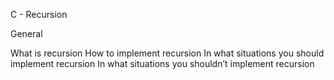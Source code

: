 C - Recursion

General

What is recursion
How to implement recursion
In what situations you should implement recursion
In what situations you shouldn’t implement recursion

